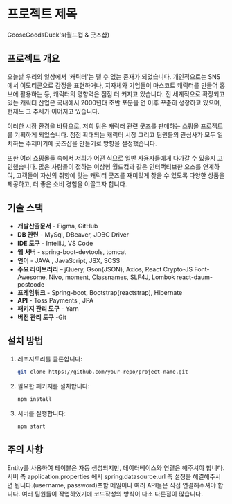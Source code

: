 # 프로젝트 제목

GooseGoodsDuck's(월드컵 & 굿즈샵)

## 프로젝트 개요

오늘날 우리의 일상에서 '캐릭터'는 뗄 수 없는 존재가 되었습니다. 개인적으로는 SNS에서 이모티콘으로 감정을 표현하거나, 지자체와 기업들이 마스코트 캐릭터를 만들어 홍보에 활용하는 등, 캐릭터의 영향력은 점점 더 커지고 있습니다. 전 세계적으로 확장되고 있는 캐릭터 산업은 국내에서 2000년대 초반 포문을 연 이후 꾸준히 성장하고 있으며, 현재도 그 추세가 이어지고 있습니다.

이러한 시장 환경을 바탕으로, 저희 팀은 캐릭터 관련 굿즈를 판매하는 쇼핑몰 프로젝트를 기획하게 되었습니다. 점점 확대되는 캐릭터 시장 그리고 팀원들의 관심사가 모두 일치하는 주제이기에 굿즈샵을 만들기로 방향을 설정했습니다.

또한 여러 쇼핑몰들 속에서 저희가 어떤 식으로 일반 사용자들에게 다가갈 수 있을지 고민했습니다. 많은 사람들이 접하는 이상형 월드컵과 같은 인터랙티브한 요소를 연계하여, 고객들이 자신의 취향에 맞는 캐릭터 굿즈를 재미있게 찾을 수 있도록 다양한 상품을 제공하고, 더 좋은 소비 경험을 이끌고자 합니다. 


## 기술 스택

- **개발산출문서** - Figma, GitHub
- **DB 관련** - MySql, DBeaver, JDBC Driver
- **IDE 도구** - IntelliJ, VS Code
- **웹 서버** - spring-boot-devtools, tomcat
- **언어** - JAVA , JavaScript, JSX, SCSS
- **주요 라이브러리** – jQuery, Gson(JSON), Axios, React Crypto-JS
Font- Awesome, Nivo, moment, Classnames, SLF4J, Lombok
react-daum-postcode
- **프레임워크** - Spring-boot, Bootstrap(reactstrap), Hibernate
- **API** - Toss Payments , JPA 
- **패키지 관리 도구** - Yarn 
- **버전 관리 도구** -Git

## 설치 방법

1. 레포지토리를 클론합니다:
   ```bash
   git clone https://github.com/your-repo/project-name.git

2. 필요한 패키지를 설치합니다:
   ``` bash
   npm install

3. 서버를 실행합니다:
   ``` bash
   npm start

## 주의 사항
Entity를 사용하여 테이블은 자동 생성되지만, 데이터베이스와 연결은 해주셔야 합니다.
서버 측 application.properties 에서 spring.datasource.url 측 설정을 해결해주시면 됩니다.(username, password)포함
메일이나 여러 API들은 직접 연결해주셔야 합니다.
여러 팀원들이 작업하였기에 코드작성의 방식이 다소 다른점이 많습니다.

   
